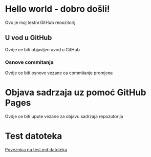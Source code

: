 # Hello world - dobro došli!
Ovo je moj testni GitHub reoozitorij.

## U vod u GitHub

Ovdje ce biti objavljen uvod u GitHub

### Osnove commitanja

Ovdje ce biti osnove vezane ca commitanje promjena

# Objava sadrzaja uz pomoć GitHub Pages

Ovdje ce biti upute vezane za objavu sadrzaja repozutorija  

# Test datoteka

[Poveznica na test.md datoteku](test.md)
